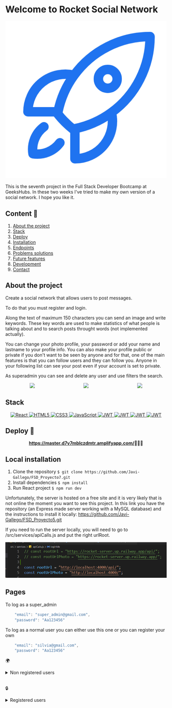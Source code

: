 # Welcome to Rocket Social Network

<center><img src="/src/img/readme/favicon.png"/></center>

This is the seventh project in the Full Stack Developer Bootcamp at GeeksHubs. In these two weeks I've tried to make my own version of a social network. I hope you like it.

  ## Content 📝
  <ol>
    <li><a href="#about-the-project">About the project</a></li>
    <li><a href="#stack">Stack</a></li>
    <li><a href="#deploy-🚀">Deploy</a></li>
    <li><a href="#local-installation">Installation</a></li>
    <li><a href="#endpoints">Endpoints</a></li>
    <li><a href="#problems-solutions">Problems solutions</a></li>
    <li><a href="#future-features">Future features</a></li>
    <li><a href="#development">Development</a></li>
    <li><a href="#contact">Contact</a></li>
  </ol>

## About the project

Create a social network that allows users to post messages.

To do that you must register and login.

Along the text of maximum 150 characters you can send an image and write keywords. These key words are used to make statistics of what people is talking about and to search posts throught words (not implemented actually).

You can change your photo profile, your password or add your name and lastname to your profile info. You can also make your profile public or private if you don't want to be seen by anyone and for that, one of the main features is that you can follow users and they can follow you. Anyone in your following list can see your post even if your account is set to private.

As superadmin you can see and delete any user and use filters the search.
<div style="display: flex; justify-content: space-around;">
<center><img src="/src/img/readme/mobile.gif"/></center>
<center><img src="/src/img/readme/mobile (1).gif"/></center>
<center><img src="/src/img/readme/mobile (2).gif"/></center>
</div>

## Stack

<div align="center">
<a href="">
    <img src="https://img.shields.io/badge/React-000000?style=for-the-badge&logo=react&logoColor=White" alt="React" />
</a>
<a href="">
    <img src="https://img.shields.io/badge/html5-%23E34F26.svg?style=for-the-badge&logo=html5&logoColor=white" alt="HTML5" />
</a>
<a href="">
    <img src="https://img.shields.io/badge/css3-%231572B6.svg?style=for-the-badge&logo=css3&logoColor=white" alt="CSS3" />
</a>
<a href="https://developer.mozilla.org/es/docs/Web/JavaScript">
    <img src= "https://img.shields.io/badge/javascript-%23323330.svg?style=for-the-badge&logo=javascript&logoColor=%23F7DF1E" alt="JavaScript"/>
</a>
<a href="">
    <img src="https://img.shields.io/badge/redux-%23593d88.svg?style=for-the-badge&logo=redux&logoColor=white" alt="JWT" />
</a>
<a href="">
    <img src="https://img.shields.io/badge/MongoDB-%234ea94b.svg?style=for-the-badge&logo=mongodb&logoColor=white" alt="JWT" />
</a>
<a href="">
    <img src="https://img.shields.io/badge/photoshop-%2331A8FF.svg?style=for-the-badge&logo=adobe%20photoshop&logoColor=white" alt="JWT" />
</a>
<a href="">
    <img src="https://img.shields.io/badge/JWT-287606?style=for-the-badge&logo=jsonwebtokens&logoColor=white" alt="JWT" />
</a>
 </div>

## Deploy 🚀
<div align="center">
    <a href="https://master.d7v7mblczdmtr.amplifyapp.com/"><strong>https://master.d7v7mblczdmtr.amplifyapp.com/</strong></a>🚀🚀🚀
</div>


## Local installation

1. Clone the repository
` $ git clone https://github.com/Javi-Gallego/FSD_Proyecto7.git `
2. Install dependencies
` $ npm install `
3. Run React project
` $ npm run dev `

Unfortunately, the server is hosted on a free site and it is very likely that is not online the moment you want to see this project. In this link you have the repository (an Express made server working with a MySQL database) and the instructions to install it locally:
https://github.com/Javi-Gallego/FSD_Proyecto5.git

If you need to run the server locally, you will need to go to /src/services/apiCalls.js and put the right urlRoot.
<center><img src="/src/img/readme/rooturl.jpg"></center>

## Pages

To log as a super_admin 
``` js
    "email": "super_admin@gmail.com",
    "password": "Aa123456"
```
To log as a normal user you can either use this one or you can register your own
``` js
    "email": "silvia@gmail.com",
    "password": "Aa123456"
```

:earth_africa: 
<details>
<summary>Non registered users </summary>

- REGISTER :earth_africa:

<center><img src="/src/img/readme/register.jpg"></center>

As you are writing in the inputs you can see if the field has an error and is not valid

- LOGIN :earth_africa:

<center><img src="/src/img/readme/login.jpg"></center> 


To log as a super_admin 
``` js
    "email": "super_admin@gmail.com",
    "password": "Aa123456"
```
To log as a normal user (or you can register your own)
``` js
    "email": "silvia@gmail.com",
    "password": "Aa123456"
```
</details>
</br>

:lock:
<details>
<summary>Registered users</summary>

- HEADER 

<center><img src="/src/img/readme/navbar.jpg"></center> 

Detail of de header when a user is logged. There are three sections.

In the left we can go to "profile", "my posts", "following" and "search". In your profile you can change your first and last name, your photo, your password and you can 

- PROFILE

<center><img src="/src/img/readme/profile.jpg"></center> 

A detailed view of the user data. You can update some of the fields.

If you want to change password you will be switched to another page.

If you make your profile private your post will not be seen by anyone outside your following list

If you deactivate your account, you no longer will be able to log in. Your profile and posts will not be reachable.

<center><img src="/src/img/readme/changepassword.jpg"></center>

- LAUNCHER

<center><img src="/src/img/readme/launcher.jpg"></center>

A rocket can not be put in motion without a "Launcher". In the Launcher you will have three sections: Timeline, +Rated, +Trendy (+Trendy is not implemented as for now)
Timeline are the post of those who are in my "following" list 
+Rated is a list of the 10 most liked posts
+Trendy will be a list of the words most used to describe our posts and a way to see what topics are important for the users.

- WRITE POST

<center><img src="/src/img/readme/writepost.jpg"></center>

You can upload a photo clicking on the image and write a text of maximum 150 words. In the last input you can write words separated by a space (with this keywords the +Trend will be created)

:angel:
<details>
<summary>Super admin</summary>

- USERS 

In this page you can search for any user in the database and apply three optional filters: name, email and role
The search will retrieve all users than matches the filter partially, if you search por the name "er" and you have an user with the name "Javier" that user will be shown

<center><img src="/src/img/readme/searchuser.jpg"></center>

You can choose how many results will be shown in each page and navigate through the different pages

<center><img src="/src/img/readme/searchuser2.jpg"></center>

If you click in any user you will see a detailed view and you can delete the user from the database (only deactivate users can be deleted). Change role is not implemented.
</details>

## Problems solutions
The project with the most problems. Problably because social network's are something we know well and a lot of ideas came up, unfortunately, when I was making the backend I didn't take this things in consideration because I had never make any front end project. It was a challenge and I did as much as I could in the thight scheduled until the deadline. It was satisfying researching to find ways to upload images, to use CSS variables for the first time to make custom themes, using Redux for the first time... 

## Future features
[ ] super_admin can change roles or update fields of the users profile
[ ] CRUD for posts as super admin
[ ] Better experience seeing posts. Only can see comments of the posts in your own posts.
[ ] Implement "Trends". Already made the back endpoint but not time to implement. A list of the most used keywords.
[ ] Fix some issues with links or updates when following an user.
[ ] Receive a notification each time a user follows/unfollows you.
[ ] Direct messages between users.
[ ] Admin views only can be managed with a big screen. The project was meant to be used in a mobile device if your an user and with a PC, laptop if you are an admin. I would like to make a more enjoyable experience even in a mobile phone if you are an admin.

## Development:

``` js
 const developer = "Javier Gallego";

 console.log("Desarrollado por: " + developer);
```  

## Contact
<div align="center">
<a href = "mailto:galgar@gmail.com"><img src="https://img.shields.io/badge/Gmail-C6362C?style=for-the-badge&logo=gmail&logoColor=white" target="_blank"></a>
<a href="https://www.linkedin.com/in/javier-gallego-dev"><img src="https://img.shields.io/badge/-LinkedIn-%230077B5?style=for-the-badge&logo=linkedin&logoColor=white"></a>
<a href="https://github.com/Javi-Gallego"><img src="https://img.shields.io/badge/github-24292F?style=for-the-badge&logo=github&logoColor=white" target="_blank"></a>
</div>